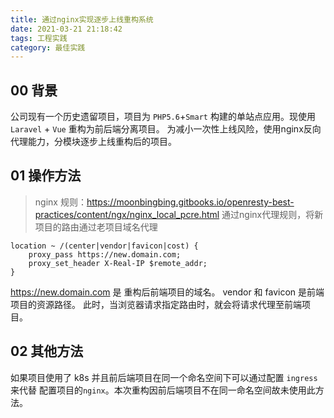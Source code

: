 ```yaml
---
title: 通过nginx实现逐步上线重构系统
date: 2021-03-21 21:18:42
tags: 工程实践
category: 最佳实践
---
```

## 00 背景
公司现有一个历史遗留项目，项目为 `PHP5.6`+`Smart` 构建的单站点应用。现使用 `Laravel` + `Vue` 重构为前后端分离项目。
为减小一次性上线风险，使用nginx反向代理能力，分模块逐步上线重构后的项目。

## 01 操作方法
> nginx 规则：https://moonbingbing.gitbooks.io/openresty-best-practices/content/ngx/nginx_local_pcre.html
通过nginx代理规则，将新项目的路由通过老项目域名代理
```
location ~ /(center|vendor|favicon|cost) {
    proxy_pass https://new.domain.com;
    proxy_set_header X-Real-IP $remote_addr;
}
```
https://new.domain.com 是 重构后前端项目的域名。 vendor 和 favicon 是前端项目的资源路径。
此时，当浏览器请求指定路由时，就会将请求代理至前端项目。
## 02 其他方法
如果项目使用了 k8s 并且前后端项目在同一个命名空间下可以通过配置 `ingress` 来代替 配置项目的`nginx`。本次重构因前后端项目不在同一命名空间故未使用此方法。